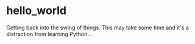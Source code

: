 # hello_world
Getting back into the swing of things.  This may take some time and it's a distraction from learning Python...
